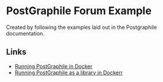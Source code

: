 # PostGraphile Forum Example

Created by following the examples laid out in the Postgraphile documentation.

## Links
- [Running PostGraphile in Docker](https://www.graphile.org/postgraphile/running-postgraphile-in-docker/)
- [Running PostGraphile as a library in Dockerr](https://www.graphile.org/postgraphile/running-postgraphile-as-a-library-in-docker/)